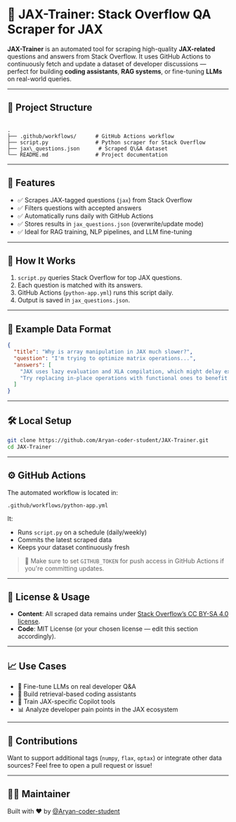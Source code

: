 # 🚀 JAX-Trainer: Stack Overflow QA Scraper for JAX

**JAX-Trainer** is an automated tool for scraping high-quality **JAX-related** questions and answers from Stack Overflow. It uses GitHub Actions to continuously fetch and update a dataset of developer discussions — perfect for building **coding assistants**, **RAG systems**, or fine-tuning **LLMs** on real-world queries.

---

## 📂 Project Structure

```

.
├── .github/workflows/      # GitHub Actions workflow
├── script.py               # Python scraper for Stack Overflow
├── jax\_questions.json      # Scraped Q\&A dataset
└── README.md               # Project documentation

````

---

## 🔧 Features

- ✅ Scrapes JAX-tagged questions (`jax`) from Stack Overflow
- ✅ Filters questions with accepted answers
- ✅ Automatically runs daily with GitHub Actions
- ✅ Stores results in `jax_questions.json` (overwrite/update mode)
- ✅ Ideal for RAG training, NLP pipelines, and LLM fine-tuning

---

## 🚀 How It Works

1. `script.py` queries Stack Overflow for top JAX questions.
2. Each question is matched with its answers.
3. GitHub Actions (`python-app.yml`) runs this script daily.
4. Output is saved in `jax_questions.json`.

---

## 🧪 Example Data Format

```json
{
  "title": "Why is array manipulation in JAX much slower?",
  "question": "I'm trying to optimize matrix operations...",
  "answers": [
    "JAX uses lazy evaluation and XLA compilation, which might delay execution...",
    "Try replacing in-place operations with functional ones to benefit from JIT..."
  ]
}
````

---

## 🛠️ Local Setup

```bash
git clone https://github.com/Aryan-coder-student/JAX-Trainer.git
cd JAX-Trainer
```

---

## ⚙️ GitHub Actions

The automated workflow is located in:

```
.github/workflows/python-app.yml
```

It:

* Runs `script.py` on a schedule (daily/weekly)
* Commits the latest scraped data
* Keeps your dataset continuously fresh

> 🔐 Make sure to set `GITHUB_TOKEN` for push access in GitHub Actions if you're committing updates.

---

## 📄 License & Usage

* **Content**: All scraped data remains under [Stack Overflow’s CC BY-SA 4.0 license](https://creativecommons.org/licenses/by-sa/4.0/).
* **Code**: MIT License (or your chosen license — edit this section accordingly).

---

## 📈 Use Cases

* 🎯 Fine-tune LLMs on real developer Q\&A
* 🧠 Build retrieval-based coding assistants
* 🤖 Train JAX-specific Copilot tools
* 📊 Analyze developer pain points in the JAX ecosystem

---

## 🤝 Contributions

Want to support additional tags (`numpy`, `flax`, `optax`) or integrate other data sources? Feel free to open a pull request or issue!

---

## 🙋‍♂️ Maintainer

Built with ❤️ by [@Aryan-coder-student](https://github.com/Aryan-coder-student)

